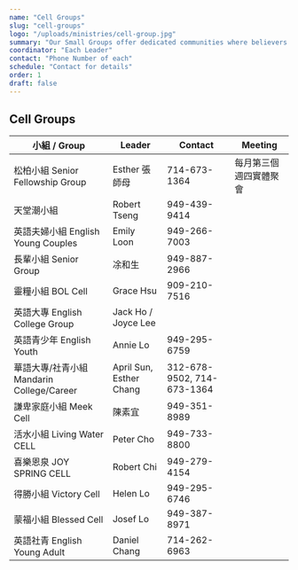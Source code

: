```yaml
---
name: "Cell Groups"
slug: "cell-groups"
logo: "/uploads/ministries/cell-group.jpg"
summary: "Our Small Groups offer dedicated communities where believers of all ages and backgrounds come together to grow spiritually, build authentic relationships, and serve one another."
coordinator: "Each Leader"
contact: "Phone Number of each"
schedule: "Contact for details"
order: 1
draft: false
---
```


## Cell Groups

| 小組 / Group                        | Leader                  | Contact                    | Meeting     |
| --------------------------------- | ----------------------- | -------------------------- | ----------- |
| 松柏小組 Senior Fellowship Group      | Esther 張師母              | 714-673-1364               | 每月第三個週四實體聚會 |
| 天堂潮小組                             | Robert Tseng            | 949-439-9414               |             |
| 英語夫婦小組 English Young Couples      | Emily Loon              | 949-266-7003               |             |
| 長輩小組 Senior Group                 | 凃和生                     | 949-887-2966               |             |
| 靈糧小組 BOL Cell                     | Grace Hsu               | 909-210-7516               |             |
| 英語大專 English College Group        | Jack Ho / Joyce Lee     |                            |             |
| 英語青少年 English Youth               | Annie Lo                | 949-295-6759               |             |
| 華語大專/社青小組 Mandarin College/Career | April Sun, Esther Chang | 312-678-9502, 714-673-1364 |             |
| 謙卑家庭小組 Meek Cell                  | 陳素宜                     | 949-351-8989               |             |
| 活水小組 Living Water CELL            | Peter Cho               | 949-733-8800               |             |
| 喜樂恩泉 JOY SPRING CELL              | Robert Chi              | 949-279-4154               |             |
| 得勝小組 Victory Cell                 | Helen Lo                | 949-295-6746               |             |
| 蒙福小組 Blessed Cell                 | Josef Lo                | 949-387-8971               |             |
| 英語社青 English Young Adult          | Daniel Chang            | 714-262-6963               |             |
